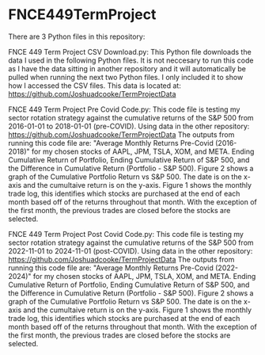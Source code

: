 # FNCE449TermProject
There are 3 Python files in this repository:

FNCE 449 Term Project CSV Download.py:
    This Python file downloads the data I used in the following Python files. It is not neccesary to run this code as I have the data sitting in another repository and it will automatically be pulled when running the next two Python files. I only included it to show how I       accessed the CSV files. This data is located at: https://github.com/Joshuadcooke/TermProjectData

FNCE 449 Term Project Pre Covid Code.py:
    This code file is testing my sector rotation strategy against the cumulative returns of the S&P 500 from 2016-01-01 to 2018-01-01 (pre-COVID). Using data in the other repository: https://github.com/Joshuadcooke/TermProjectData
    The outputs from running this code file are:
      "Average Monthly Returns Pre-Covid (2016-2018)" for my chosen stocks of AAPL, JPM, TSLA, XOM, and META.
      Ending Cumulative Return of Portfolio, Ending Cumulative Return of S&P 500, and the Difference in Cumulative Return (Portfolio - S&P 500).
      Figure 2 shows a graph of the Cumulative Portfolio Return vs S&P 500. The date is on the x-axis and the cumultaive return is on the y-axis.
      Figure 1 shows the monthly trade log, this identifies which stocks are purchased at the end of each month based off of the returns throughout that month. With the exception of the first month, the previous trades are closed before the stocks are selected.

FNCE 449 Term Project Post Covid Code.py:
    This code file is testing my sector rotation strategy against the cumulative returns of the S&P 500 from 2022-11-01 to 2024-11-01 (post-COVID). Using data in the other repository: https://github.com/Joshuadcooke/TermProjectData
    The outputs from running this code file are:
      "Average Monthly Returns Pre-Covid (2022-2024)" for my chosen stocks of AAPL, JPM, TSLA, XOM, and META.
      Ending Cumulative Return of Portfolio, Ending Cumulative Return of S&P 500, and the Difference in Cumulative Return (Portfolio - S&P 500).
      Figure 2 shows a graph of the Cumulative Portfolio Return vs S&P 500. The date is on the x-axis and the cumultaive return is on the y-axis.
      Figure 1 shows the monthly trade log, this identifies which stocks are purchased at the end of each month based off of the returns throughout that month. With the exception of the first month, the previous trades are closed before the stocks are selected.
